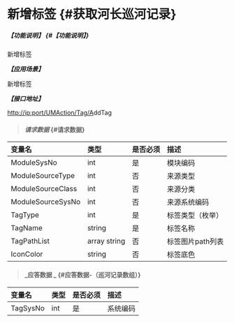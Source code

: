 # 新增标签 {#获取河长巡河记录}

##### _【功能说明】_ {#【功能说明】}

新增标签

_**【应用场景】**_

新增标签

_**【接口地址】**_

[http://ip:port/UMAction/Tag/A](http://ip:port/HMQuery/PatrolRiver/GetPatrolRivers)ddTag

> #### _请求数据_ {#请求数据}

| 变量名 | 类型 | 是否必须 | 描述 |
| :--- | :--- | :--- | :--- |
| ModuleSysNo | int | 是 | 模块编码 |
| ModuleSourceType | int | 否 | 来源类型 |
| ModuleSourceClass | int | 否 | 来源分类 |
| ModuleSourceSysNo | int | 否 | 来源系统编码 |
| TagType | int | 是 | 标签类型（枚举） |
| TagName | string | 是 | 标签名称 |
| TagPathList | array string | 否 | 标签图片path列表 |
| IconColor | string | 否 | 标签底色 |

> #### _应答数据 _ {#应答数据-（巡河记录数组）}

| 变量名 | 类型 | 是否必须 | 描述 |
| :--- | :--- | :--- | :--- |
| TagSysNo | int | 是 | 系统编码 |



